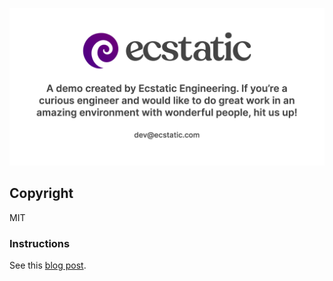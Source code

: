 ![Ecstatic.com](./public/ecstatic.png)

## Copyright

MIT

### Instructions

See this [blog post](https://medium.com/ecstatic-engineering/how-to-deploy-a-graphql-server-with-prisma-to-a-serverless-platform-49c573e9b26e).
